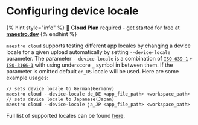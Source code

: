 # Configuring device locale

{% hint style="info" %}
🚀 **Cloud Plan** required - get started for free at [**maestro.dev**](https://signin.maestro.dev/sign-up)
{% endhint %}

`maestro cloud` supports testing different app locales by changing a device locale for a given upload automatically by setting `--device-locale` parameter. The parameter `--device-locale` is a combination of [`ISO-639-1`](https://en.wikipedia.org/wiki/List_of_ISO_639-1_codes) `+` [`ISO-3166-1`](https://en.wikipedia.org/wiki/ISO_3166-1) with using underscore `_` symbol in between them. If the parameter is omitted default `en_US` locale will be used. Here are some example usages:

```
// sets device locale to German(Germany)
maestro cloud --device-locale de_DE <app_file_path> <workspace_path>
// sets device locale to Japanese(Japan)
maestro cloud --device-locale ja_JP <app_file_path> <workspace_path>
```

Full list of supported locales can be found [here](../../advanced/testing-in-different-locales.md).
